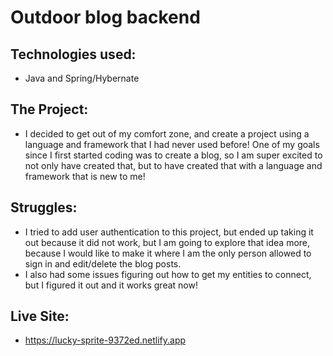 # Outdoor blog backend

## Technologies used:
- Java and Spring/Hybernate

## The Project:
- I decided to get out of my comfort zone, and create a project using a language and framework that I had never used before! One of my goals since I first started coding was to create a blog, so I am super excited to not only have created that, but to have created that with a language and framework that is new to me!

## Struggles:
- I tried to add user authentication to this project, but ended up taking it out because it did not work, but I am going to explore that idea more, because I would like to make it where I am the only person allowed to sign in and edit/delete the blog posts.
- I also had some issues figuring out how to get my entities to connect, but I figured it out and it works great now!

## Live Site:
- https://lucky-sprite-9372ed.netlify.app
